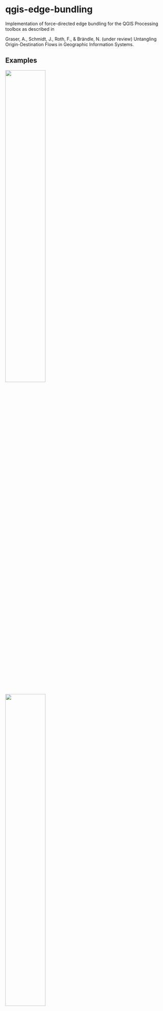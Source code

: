 # qgis-edge-bundling

Implementation of force-directed edge bundling for the QGIS Processing toolbox as described in 

Graser, A., Schmidt, J., Roth, F., & Brändle, N. (under review) Untangling Origin-Destination Flows in Geographic Information Systems.

## Examples

<img src="https://raw.githubusercontent.com/dts-ait/qgis-edge-bundling/master/images/edge_bundling_gulls.png" width="50%">
<img src="https://raw.githubusercontent.com/dts-ait/qgis-edge-bundling/master/images/edge_bundling_us_migration.png" width="50%">

<img src="https://raw.githubusercontent.com/dts-ait/qgis-edge-bundling/master/images/edge_bundling_vienna.png" width="50%">
<img src="https://raw.githubusercontent.com/dts-ait/qgis-edge-bundling/master/images/edge_bundling_flights.png" width="50%">
